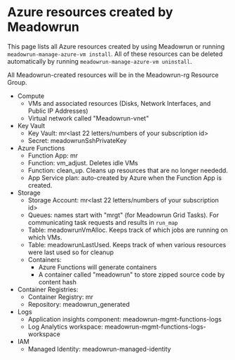 # Azure resources created by Meadowrun

This page lists all Azure resources created by using Meadowrun or running
`meadowrun-manage-azure-vm install`. All of these resources can be deleted automatically
by running `meadowrun-manage-azure-vm uninstall`.

All Meadowrun-created resources will be in the Meadowrun-rg Resource Group.

* Compute
    * VMs and associated resources (Disks, Network Interfaces, and Public IP Addresses)
    * Virtual network called "Meadowrun-vnet"
* Key Vault
    * Key Vault: mr<last 22 letters/numbers of your subscription id>
    * Secret: meadowrunSshPrivateKey
* Azure Functions
    * Function App: mr<subscription id>
    * Function: vm_adjust. Deletes idle VMs
    * Function: clean_up. Cleans up resources that are no longer neededd.
    * App Service plan: auto-created by Azure when the Function App is created.
* Storage
    * Storage Account: mr<last 22 letters/numbers of your subscription id>
    * Queues: names start with "mrgt" (for Meadowrun Grid Tasks). For communicating task
      requests and results in `run_map`
    * Table: meadowrunVmAlloc. Keeps track of which jobs are running on which VMs.
    * Table: meadowrunLastUsed. Keeps track of when various resources were last used so
      for cleanup
    * Containers: 
        * Azure Functions will generate containers
        * A container called "meadowrun" to store zipped source code by content hash
* Container Registries:
    * Container Registry: mr<subscription id>
    * Repository: meadowrun_generated
* Logs
    * Application insights component: meadowrun-mgmt-functions-logs
    * Log Analytics workspace: meadowrun-mgmt-functions-logs-workspace
* IAM
    * Managed Identity: meadowrun-managed-identity
